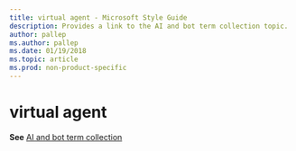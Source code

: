 ```yaml
---
title: virtual agent - Microsoft Style Guide
description: Provides a link to the AI and bot term collection topic.
author: pallep
ms.author: pallep
ms.date: 01/19/2018
ms.topic: article
ms.prod: non-product-specific
---
```


# virtual agent

**See** [AI and bot term collection](~/a-z-word-list-term-collections/term-collections/ai-bot-terms.md)
